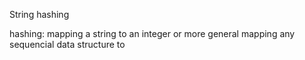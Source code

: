 String hashing

hashing: mapping a string to an integer or more general mapping any sequencial data structure to 
